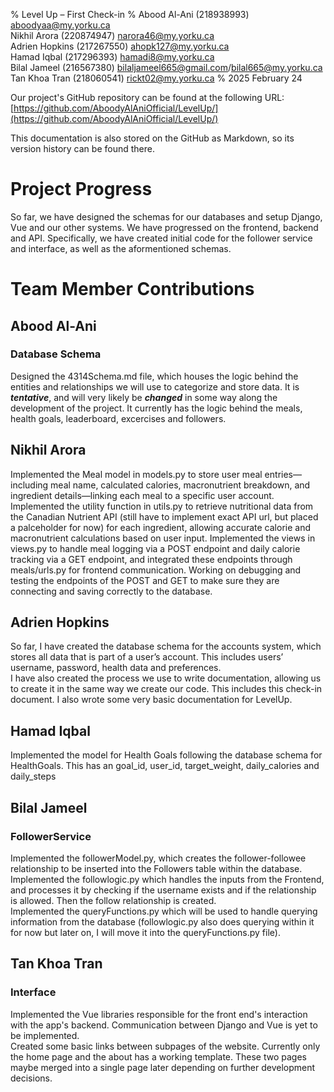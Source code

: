 % Level Up – First Check-in
% Abood Al-Ani (218938993) <aboodyaa@my.yorku.ca>  
  Nikhil Arora (220874947) <narora46@my.yorku.ca>  
  Adrien Hopkins (217267550) <ahopk127@my.yorku.ca>  
  Hamad Iqbal (217296393) <hamadi8@my.yorku.ca>  
  Bilal Jameel (216567380) <bilaljameel665@gmail.com>/<bilal665@my.yorku.ca>  
  Tan Khoa Tran (218060541) <rickt02@my.yorku.ca>
% 2025 February 24

Our project's GitHub repository can be found at the following URL:  
[https://github.com/AboodyAlAniOfficial/LevelUp/](https://github.com/AboodyAlAniOfficial/LevelUp/)

This documentation is also stored on the GitHub as Markdown, so its version history can be found there.

# Project Progress

So far, we have designed the schemas for our databases and setup Django, Vue and our other systems.  We have progressed on the frontend, backend and API.  Specifically, we have created initial code for the follower service and interface, as well as the aformentioned schemas.

# Team Member Contributions

## Abood Al-Ani

### Database Schema
Designed the 4314Schema.md file, which houses the logic behind the entities and relationships we will use to categorize and store data.
It is ***tentative***, and will very likely be ***changed*** in some way along the development of the project. It currently has the logic behind the meals, health goals, leaderboard, excercises and followers.

## Nikhil Arora
Implemented the Meal model in models.py to store user meal entries—including meal name, calculated calories, macronutrient breakdown, and ingredient details—linking each meal to a specific user account.
Implemented the utility function in utils.py to retrieve nutritional data from the Canadian Nutrient API (still have to implement exact API url, but placed a palceholder for now) for each ingredient, allowing accurate calorie and macronutrient calculations based on user input.
Implemented the views in views.py to handle meal logging via a POST endpoint and daily calorie tracking via a GET endpoint, and integrated these endpoints through meals/urls.py for frontend communication.
Working on debugging and testing the endpoints of the POST and GET to make sure they are connecting and saving correctly to the database.

## Adrien Hopkins
So far, I have created the database schema for the accounts system, which stores all data that is part of a user’s account.  This includes users’ username, password, health data and preferences.  
I have also created the process we use to write documentation, allowing us to create it in the same way we create our code.  This includes this check-in document.  I also wrote some very basic documentation for LevelUp.

## Hamad Iqbal
Implemented the model for Health Goals following the database schema for HealthGoals. This has an goal_id, user_id, target_weight, daily_calories and daily_steps

## Bilal Jameel
### FollowerService
Implemented the followerModel.py, which creates the follower-followee relationship to be inserted into the Followers table within the database.\
Implemented the followlogic.py which handles the inputs from the Frontend, and processes it by checking if the username exists and if the relationship is allowed. Then the follow relationship is created.\
Implemented the queryFunctions.py which will be used to handle querying information from the database (followlogic.py also does querying within it for now but later on, I will move it into the queryFunctions.py file).

## Tan Khoa Tran
### Interface
Implemented the Vue libraries responsible for the front end's interaction with the app's backend. Communication between Django and Vue is yet to be implemented.\
Created some basic links between subpages of the website. Currently only the home page and the about has a working template. These two pages maybe merged into a single page later depending on further development decisions.

